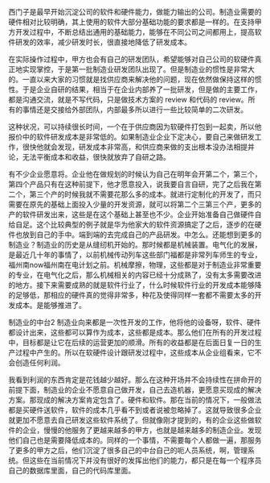 
西门子是最早开始沉淀公司的软件和硬件能力，做能力输出的公司。制造业需要的硬件相对比较明确，其上使用的软件大部分基础功能的要求都是一样的。在支持甲方开发过程中，不断总结出通用的基础能力，能够在不同公司之间都用上，提高软件研发的效率，减少研发时长，很直接地降低了研发成本。

在实际操作过程中，甲方也会有自己的研发团队，希望能够对自己公司的软硬件真正地实现掌控，于是第一批制造业研发团队出现了。但是制造业的惯性是非常大的。一直以来大家的习惯就是找供应商来解决他的问题，现在依然做保持这样的惯性。于是企业自研的结果，相当于在企业内部养了一批研发，但是做的主要工作，都是沟通交流，就是不写代码，只是做技术方案的 review 和代码的 review。所有的事情还是交接给外部团队，内部最多所以进行一些比较简单的二次研发。

这种状况，可以持续很长时间，一个在于供应商因为软硬件打包到一起卖，所以他报价中的软件研发成本是非常低的。如果制造业企业下定决心，要自己来做研发工作，很快他就会发现，研发成本非常高，和供应商来做的支出根本没办法相提并论，无法平衡成本和收益，很快就放弃了自研之路。

有不少企业愿意将。企业他在做规划的时候认为自己在明年会开第二个，第三个，第四个产品只有在这种前提下，他才愿意投入，说我要自言自研，完了之后我在第二个，第三个产的时候我就不需要花那么多的成本。就进行定制化的开发了，而只需要在原先的基础上面投入少量的开发资源，就可以将第二个三第三个产，更多的产的软件研发出来，这些是在这个基础上甚至也不少。企业开始准备自己做硬件自给自足。这个比较典型的例子就是华为他家大的软件资源搞定了之后，逐步的在硬件也放到自己的手中。端到端的去完成自己的产品研发。中怎么。还能想到更多的制造业？制造业的历史是从缝纫机开始的。那时候都是机械装置。电气化的发展，是最近几十年的事情了，以前机械传动列车这些部门福都是非常列车师生的专业，福州南now福州南在电计划之前。机械摩擦，物理，这些都是对于制造业非常重要的专业，在电气化之后，那么机械相关的内容已经十分成熟了，没有太多需要改进的地方。接下来需要成熟的就是软件行业了，什么时候软件行业的开发成本能够降的足够低，那相应的硬件真的觉得非常多，种花及使得同样一套都不需要太多的开发成本。是能够推进了。


制造业的中台2
制造业向来都是一次性开发的工作，他将他的设备呀，软件、硬件都设计出来，这些都可以算作为成本，这些都是成本。那么他们在所有的开发过程中，目标都是让它在后续的运营更加的顺滑。所有的收益都是在后面日复一日的生产过程中产生的。所以在软硬件设计跟研发过程中，这些成本从企业组看来，它不会创造任何利润。

我看到利润的东西肯定是花钱越少越好。那么在这种开场并不会持续性在拼命开的前提下面，制造业的企业不愿意自己做开发，自己去造机器，更愿意买现成的解决方案。那现成的解决方案肯定包含了。硬件和软件。那在当前的情况下，一般做法都是买硬件送软件，软件的成本几乎看不到或者说被忽略掉了。这就导致很多企业就更加不愿意去自己研发这些软件系统了。但就像刚才提到的，有的企业这些做软件的企业，慢慢的他服务了更越来越多的甲方，也就是越来越多的制造企业。发现他们自己也是需要降低成本的。同样的一个事情，不需要每个人都做一遍，那服务了更多的甲方之后，他们沉淀了很多自己的中台自己的呃人员系统，啊，管理系统。但这些在当前情况下并没有很好的发挥出他们的能力，都只是在每一个程序员自己的数据库里面，自己的代码库里面。
